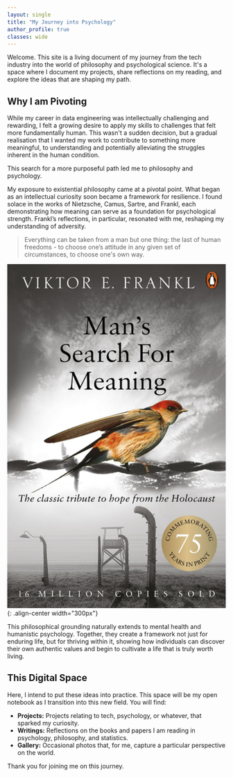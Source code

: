 ```yaml
---
layout: single
title: "My Journey into Psychology"
author_profile: true
classes: wide
---
```


Welcome. This site is a living document of my journey from the tech industry into the world of philosophy and psychological science. It's a space where I document my projects, share reflections on my reading, and explore the ideas that are shaping my path.

<p style="margin-bottom: 0.5rem;"></p>

## Why I am Pivoting

While my career in data engineering was intellectually challenging and rewarding, I felt a growing desire to apply my skills to challenges that felt more fundamentally human. This wasn't a sudden decision, but a gradual realisation that I wanted my work to contribute to something more meaningful, to understanding and potentially alleviating the struggles inherent in the human condition.

This search for a more purposeful path led me to philosophy and psychology.

My exposure to existential philosophy came at a pivotal point. What began as an intellectual curiosity soon became a framework for resilience. I found solace in the works of Nietzsche, Camus, Sartre, and Frankl, each demonstrating how meaning can serve as a foundation for psychological strength. Frankl’s reflections, in particular, resonated with me, reshaping my understanding of adversity.

> Everything can be taken from a man but one thing: the last of human freedoms - to choose one’s attitude in any given set of circumstances, to choose one's own way.

![Cover of Man's Search For Meaning](images/man-s-search-for-meaning-1.jpg){: .align-center width="300px"}

This philosophical grounding naturally extends to mental health and humanistic psychology. Together, they create a framework not just for enduring life, but for thriving within it, showing how individuals can discover their own authentic values and begin to cultivate a life that is truly worth living.

<p style="margin-bottom: 0.5rem;"></p>

## This Digital Space

Here, I intend to put these ideas into practice. This space will be my open notebook as I transition into this new field. You will find:

*   **Projects:** Projects relating to tech, psychology, or whatever, that sparked my curiosity.
*   **Writings:** Reflections on the books and papers I am reading in psychology, philosophy, and statistics.
*   **Gallery:** Occasional photos that, for me, capture a particular perspective on the world.

Thank you for joining me on this journey.
